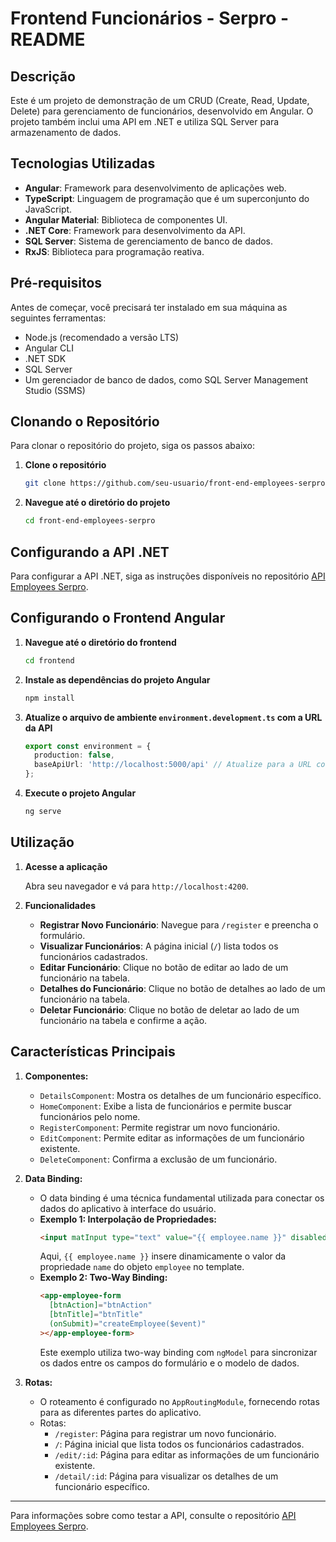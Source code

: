 # Frontend Funcionários - Serpro - README

## Descrição

Este é um projeto de demonstração de um CRUD (Create, Read, Update, Delete) para gerenciamento de funcionários, desenvolvido em Angular. O projeto também inclui uma API em .NET e utiliza SQL Server para armazenamento de dados.

## Tecnologias Utilizadas

- **Angular**: Framework para desenvolvimento de aplicações web.
- **TypeScript**: Linguagem de programação que é um superconjunto do JavaScript.
- **Angular Material**: Biblioteca de componentes UI.
- **.NET Core**: Framework para desenvolvimento da API.
- **SQL Server**: Sistema de gerenciamento de banco de dados.
- **RxJS**: Biblioteca para programação reativa.

## Pré-requisitos

Antes de começar, você precisará ter instalado em sua máquina as seguintes ferramentas:

- Node.js (recomendado a versão LTS)
- Angular CLI
- .NET SDK
- SQL Server
- Um gerenciador de banco de dados, como SQL Server Management Studio (SSMS)

## Clonando o Repositório

Para clonar o repositório do projeto, siga os passos abaixo:

1. **Clone o repositório**

   ```bash
   git clone https://github.com/seu-usuario/front-end-employees-serpro.git
   ```

2. **Navegue até o diretório do projeto**

   ```bash
   cd front-end-employees-serpro
   ```

## Configurando a API .NET

Para configurar a API .NET, siga as instruções disponíveis no repositório [API Employees Serpro](https://github.com/miguelamaral254/api-employees-serpro/).

## Configurando o Frontend Angular

1. **Navegue até o diretório do frontend**

   ```bash
   cd frontend
   ```

2. **Instale as dependências do projeto Angular**

   ```bash
   npm install
   ```

3. **Atualize o arquivo de ambiente `environment.development.ts` com a URL da API**

   ```typescript
   export const environment = {
     production: false,
     baseApiUrl: 'http://localhost:5000/api' // Atualize para a URL correta da sua API
   };
   ```

4. **Execute o projeto Angular**

   ```bash
   ng serve
   ```

## Utilização

1. **Acesse a aplicação**

   Abra seu navegador e vá para `http://localhost:4200`.

2. **Funcionalidades**

   - **Registrar Novo Funcionário**: Navegue para `/register` e preencha o formulário.
   - **Visualizar Funcionários**: A página inicial (`/`) lista todos os funcionários cadastrados.
   - **Editar Funcionário**: Clique no botão de editar ao lado de um funcionário na tabela.
   - **Detalhes do Funcionário**: Clique no botão de detalhes ao lado de um funcionário na tabela.
   - **Deletar Funcionário**: Clique no botão de deletar ao lado de um funcionário na tabela e confirme a ação.


## Características Principais

1. **Componentes:**
   - `DetailsComponent`: Mostra os detalhes de um funcionário específico.
   - `HomeComponent`: Exibe a lista de funcionários e permite buscar funcionários pelo nome.
   - `RegisterComponent`: Permite registrar um novo funcionário.
   - `EditComponent`: Permite editar as informações de um funcionário existente.
   - `DeleteComponent`: Confirma a exclusão de um funcionário.

2. **Data Binding:**
   - O data binding é uma técnica fundamental utilizada para conectar os dados do aplicativo à interface do usuário.
   - **Exemplo 1: Interpolação de Propriedades:**
     ```html
     <input matInput type="text" value="{{ employee.name }}" disabled />
     ```
     Aqui, `{{ employee.name }}` insere dinamicamente o valor da propriedade `name` do objeto `employee` no template.
   - **Exemplo 2: Two-Way Binding:**
     ```html
     <app-employee-form
       [btnAction]="btnAction"
       [btnTitle]="btnTitle"
       (onSubmit)="createEmployee($event)"
     ></app-employee-form>
     ```
     Este exemplo utiliza two-way binding com `ngModel` para sincronizar os dados entre os campos do formulário e o modelo de dados.

3. **Rotas:**
   - O roteamento é configurado no `AppRoutingModule`, fornecendo rotas para as diferentes partes do aplicativo.
   - Rotas:
     - `/register`: Página para registrar um novo funcionário.
     - `/`: Página inicial que lista todos os funcionários cadastrados.
     - `/edit/:id`: Página para editar as informações de um funcionário existente.
     - `/detail/:id`: Página para visualizar os detalhes de um funcionário específico.
--------------------------------------------------------------------------------------------------------------------------------------------------
Para informações sobre como testar a API, consulte o repositório [API Employees Serpro](https://github.com/miguelamaral254/api-employees-serpro/).
